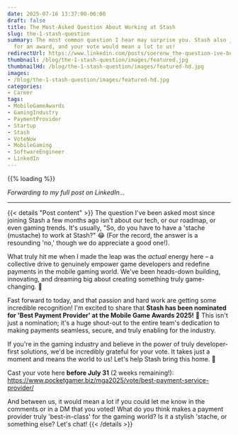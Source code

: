 ```yaml
---
date: 2025-07-18 13:37:00-06:00
draft: false
title: The Most-Asked Question About Working at Stash
slug: the-1-stash-question
summary: The most common question I hear may surprise you. Stash also just got nominated
  for an award, and your vote would mean a lot to us!
redirectUrl: https://www.linkedin.com/posts/soerenw_the-question-ive-been-asked-most-since-joining-activity-7352064916356280320-5uVs
thumbnail: /blog/the-1-stash-question/images/featured.jpg
thumbnailHd: /blog/the-1-stash-question/images/featured-hd.jpg
images:
- /blog/the-1-stash-question/images/featured-hd.jpg
categories:
- Career
tags:
- MobileGameAwards
- GamingIndustry
- PaymentProvider
- Startup
- Stash
- VoteNow
- MobileGaming
- SoftwareEngineer
- LinkedIn
---
```

{{% loading %}}

*Forwarding to my full post on LinkedIn...*

---

{{< details "Post content" >}}
The question I've been asked most since joining Stash a few months ago isn't about our tech, or our roadmap, or even gaming trends. It's usually, "So, do you have to have a 'stache (mustache) to work at Stash?" 😂 (For the record, the answer is a resounding 'no,' though we do appreciate a good one!).

What truly hit me when I made the leap was the *actual* energy here – a collective drive to genuinely empower game developers and redefine payments in the mobile gaming world. We've been heads-down building, innovating, and dreaming big about creating something truly game-changing. 🚀

Fast forward to today, and that passion and hard work are getting some incredible recognition! I'm excited to share that **Stash has been nominated for 'Best Payment Provider' at the Mobile Game Awards 2025!** 🤩 This isn't just a nomination; it's a huge shout-out to the entire team's dedication to making payments seamless, secure, and truly enabling for the industry.

If you're in the gaming industry and believe in the power of truly developer-first solutions, we'd be incredibly grateful for your vote. It takes just a moment and means the world to us! Let's help Stash bring this home. 🙏

Cast your vote here **before July 31** (2 weeks remaining!): https://www.pocketgamer.biz/mga2025/vote/best-payment-service-provider/

And between us, it would mean a lot if you could let me know in the comments or in a DM that you voted! What do you think makes a payment provider truly 'best-in-class' for the gaming world? Is it a stylish 'stache, or something else? Let's chat!
{{< /details >}}
